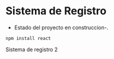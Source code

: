 <h1>Sistema de Registro</h1>

- Estado del proyecto en construccion-.

 ```npm install react```

 Sistema de registro 2
